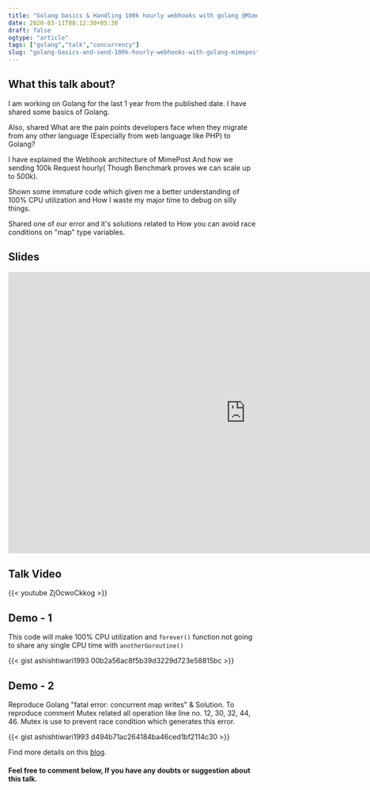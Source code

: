 ```yaml
---
title: "Golang basics & Handling 100k hourly webhooks with golang @MimePost"
date: 2020-03-11T00:12:30+05:30
draft: false
ogtype: "article"
tags: ["golang","talk","concurrency"]
slug: "golang-basics-and-send-100k-hourly-webhooks-with-golang-mimepost"
---
```


## What this talk about?

I am working on Golang for the last 1 year from the published date. I have shared some basics of Golang. 

Also, shared What are the pain points developers face when they migrate from any other language (Especially from web language like PHP) to Golang? 

I have explained the Webhook architecture of MimePost And how we sending 100k Request hourly( Though Benchmark proves we can scale up to 500k).

Shown some immature code which given me a better understanding of 100% CPU utilization and How I waste my major time to debug on silly things. 

Shared one of our error and it's solutions related to How you can avoid race conditions on "map" type variables.

## Slides


<iframe src="https://docs.google.com/presentation/d/e/2PACX-1vQExSl-gRPoA9hC6qXuqrjwiQVHAanDieZN_5GpV2Lw9cuxjsVFEN_wkTThqpQwZ36vJz4zwmTvV7cC/embed?start=false&loop=false&delayms=3000" frameborder="0" width="960" height="569" allowfullscreen="true" mozallowfullscreen="true" webkitallowfullscreen="true"></iframe>



## Talk Video

{{< youtube ZjOcwoCkkog >}}


## Demo - 1 

This code will make 100% CPU utilization and `forever()` function not going to share any single CPU time with `anotherGoroutine()`

{{< gist ashishtiwari1993 00b2a56ac8f5b39d3229d723e58815bc >}}

## Demo - 2 

Reproduce Golang "fatal error: concurrent map writes" & Solution. To reproduce comment Mutex related all operation like line no. 12, 30, 32, 44, 46. Mutex is use to prevent race condition which generates this error.

{{< gist ashishtiwari1993 d494b71ac264184ba46ced1bf2114c30 >}}

Find more details on this [blog](https://ashish.one/blogs/fatal-error-concurrent-map-writes/).

#### Feel free to comment below, If you have any doubts or suggestion about this talk.

